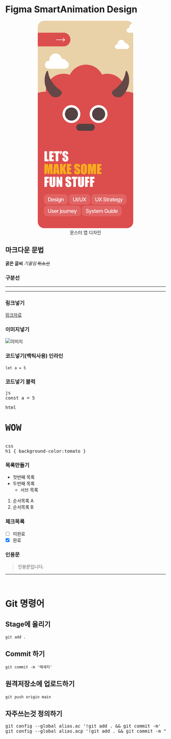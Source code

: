 # Figma SmartAnimation Design

<!-- ![test image](./images/monster_1.png) -->

<figure style="text-align:center;">
    <img src="./images/monster_1.png" alt="monster app" style="width:300px;border-radius:20px">
    <figcaption>몬스터 앱 디자인</figcaption>
</figure>

## 마크다운 문법

**굵은 글씨**
_기울임_
~~취소선~~

### 구분선

---

---

### 링크넣기

[링크자료](https://www.naver.com)

### 이미지넣기

![이미지](이미지경로)

### 코드넣기(백틱사용) 인라인

`let a = 5`

### 코드넣기 블럭

<pre>js<br>const a = 5</pre>
<pre>html<br><h1>WOW</h1></pre>
<pre>css<br>h1 { background-color:tomato }</pre>

### 목록만들기

- 첫번째 목록
- 두번째 목록
  - 서브 목록

1. 순서목록 A
2. 순서목록 B

### 체크목록

- [ ] 미완료
- [x] 완료

### 인용문

> 인용문입니다. <br>

---

<br>

# Git 명령어

## Stage에 올리기

`git add .`

## Commit 하기

`git commit -m '메세지'`

## 원격저장소에 업로드하기

`git push origin main`

## 자주쓰는것 정의하기

<pre>
git config --global alias.ac '!git add . && git commit -m'
git config --global alias.acp '!git add . && git commit -m "update" && git push origin main"
</pre>
